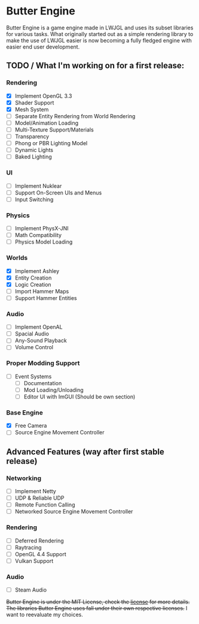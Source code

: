 # Butter Engine

Butter Engine is a game engine made in LWJGL and uses its subset libraries for various tasks. What originally started out as a simple rendering library to make the use of LWJGL easier is now becoming a fully fledged engine with easier end user development.

## TODO / What I'm working on for a first release:
  
### Rendering
   - [X] Implement OpenGL 3.3 
   - [X] Shader Support
   - [X] Mesh System
   - [ ] Separate Entity Rendering from World Rendering
   - [ ] Model/Animation Loading
   - [ ] Multi-Texture Support/Materials
   - [ ] Transparency
   - [ ] Phong or PBR Lighting Model
   - [ ] Dynamic Lights
   - [ ] Baked Lighting

### UI
   - [ ] Implement Nuklear
   - [ ] Support On-Screen UIs and Menus
   - [ ] Input Switching

### Physics
   - [ ] Implement PhysX-JNI
   - [ ] Math Compatibility
   - [ ] Physics Model Loading

### Worlds
   - [X] Implement Ashley
   - [X] Entity Creation
   - [X] Logic Creation
   - [ ] Import Hammer Maps
   - [ ] Support Hammer Entities
  
### Audio
   - [ ] Implement OpenAL
   - [ ] Spacial Audio
   - [ ] Any-Sound Playback
   - [ ] Volume Control
 
### Proper Modding Support
- [ ] Event Systems
   - [ ] Documentation
   - [ ] Mod Loading/Unloading
   - [ ] Editor UI with ImGUI (Should be own section)

### Base Engine
  - [X] Free Camera
  - [ ] Source Engine Movement Controller

## Advanced Features (way after first stable release)

### Networking
  - [ ] Implement Netty
  - [ ] UDP & Reliable UDP
  - [ ] Remote Function Calling
  - [ ] Networked Source Engine Movement Controller

### Rendering
   - [ ] Deferred Rendering
   - [ ] Raytracing
   - [ ] OpenGL 4.4 Support
   - [ ] Vulkan Support

### Audio
   - [ ] Steam Audio

~~Butter Engine is under the MIT License, check the [license](https://github.com/higgy999/ButterEngine/blob/main/LICENSE.md) for more details.
The libraries Butter Engine uses fall under their own respective licenses.~~ I want to reevaluate my choices.
